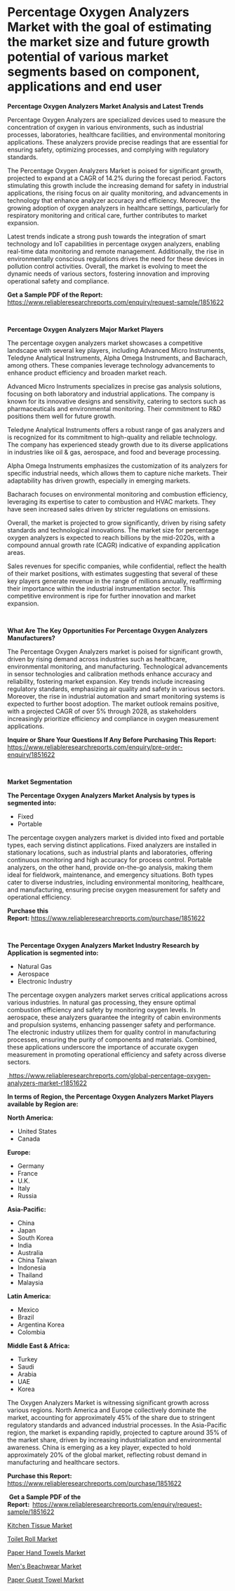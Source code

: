 <p><h1>Percentage Oxygen Analyzers Market with the goal of estimating the market size and future growth potential of various market segments based on component, applications and end user</h1></p><p><strong>Percentage Oxygen Analyzers Market Analysis and Latest Trends</strong></p>
<p><p>Percentage Oxygen Analyzers are specialized devices used to measure the concentration of oxygen in various environments, such as industrial processes, laboratories, healthcare facilities, and environmental monitoring applications. These analyzers provide precise readings that are essential for ensuring safety, optimizing processes, and complying with regulatory standards.</p><p>The Percentage Oxygen Analyzers Market is poised for significant growth, projected to expand at a CAGR of 14.2% during the forecast period. Factors stimulating this growth include the increasing demand for safety in industrial applications, the rising focus on air quality monitoring, and advancements in technology that enhance analyzer accuracy and efficiency. Moreover, the growing adoption of oxygen analyzers in healthcare settings, particularly for respiratory monitoring and critical care, further contributes to market expansion.</p><p>Latest trends indicate a strong push towards the integration of smart technology and IoT capabilities in percentage oxygen analyzers, enabling real-time data monitoring and remote management. Additionally, the rise in environmentally conscious regulations drives the need for these devices in pollution control activities. Overall, the market is evolving to meet the dynamic needs of various sectors, fostering innovation and improving operational safety and compliance.</p></p>
<p><strong>Get a Sample PDF of the Report:&nbsp;</strong> <a href="https://www.reliableresearchreports.com/enquiry/request-sample/1851622?utm_campaign=1565&utm_medium=2&utm_source=Github&utm_content=ia&utm_term=18102024&utm_id=percentage-oxygen-analyzers">https://www.reliableresearchreports.com/enquiry/request-sample/1851622</a></p>
<p>&nbsp;</p>
<p><strong>Percentage Oxygen Analyzers Major Market Players</strong></p>
<p><p>The percentage oxygen analyzers market showcases a competitive landscape with several key players, including Advanced Micro Instruments, Teledyne Analytical Instruments, Alpha Omega Instruments, and Bacharach, among others. These companies leverage technology advancements to enhance product efficiency and broaden market reach.</p><p>Advanced Micro Instruments specializes in precise gas analysis solutions, focusing on both laboratory and industrial applications. The company is known for its innovative designs and sensitivity, catering to sectors such as pharmaceuticals and environmental monitoring. Their commitment to R&D positions them well for future growth.</p><p>Teledyne Analytical Instruments offers a robust range of gas analyzers and is recognized for its commitment to high-quality and reliable technology. The company has experienced steady growth due to its diverse applications in industries like oil & gas, aerospace, and food and beverage processing.</p><p>Alpha Omega Instruments emphasizes the customization of its analyzers for specific industrial needs, which allows them to capture niche markets. Their adaptability has driven growth, especially in emerging markets.</p><p>Bacharach focuses on environmental monitoring and combustion efficiency, leveraging its expertise to cater to combustion and HVAC markets. They have seen increased sales driven by stricter regulations on emissions.</p><p>Overall, the market is projected to grow significantly, driven by rising safety standards and technological innovations. The market size for percentage oxygen analyzers is expected to reach billions by the mid-2020s, with a compound annual growth rate (CAGR) indicative of expanding application areas.</p><p>Sales revenues for specific companies, while confidential, reflect the health of their market positions, with estimates suggesting that several of these key players generate revenue in the range of millions annually, reaffirming their importance within the industrial instrumentation sector. This competitive environment is ripe for further innovation and market expansion.</p></p>
<p>&nbsp;</p>
<p><strong>What Are The Key Opportunities For Percentage Oxygen Analyzers Manufacturers?</strong></p>
<p><p>The Percentage Oxygen Analyzers market is poised for significant growth, driven by rising demand across industries such as healthcare, environmental monitoring, and manufacturing. Technological advancements in sensor technologies and calibration methods enhance accuracy and reliability, fostering market expansion. Key trends include increasing regulatory standards, emphasizing air quality and safety in various sectors. Moreover, the rise in industrial automation and smart monitoring systems is expected to further boost adoption. The market outlook remains positive, with a projected CAGR of over 5% through 2028, as stakeholders increasingly prioritize efficiency and compliance in oxygen measurement applications.</p></p>
<p><strong>Inquire or Share Your Questions If Any Before Purchasing This Report:</strong> <a href="https://www.reliableresearchreports.com/enquiry/pre-order-enquiry/1851622?utm_campaign=1565&utm_medium=2&utm_source=Github&utm_content=ia&utm_term=18102024&utm_id=percentage-oxygen-analyzers">https://www.reliableresearchreports.com/enquiry/pre-order-enquiry/1851622</a></p>
<p>&nbsp;</p>
<p><strong>Market Segmentation</strong></p>
<p><strong>The Percentage Oxygen Analyzers Market Analysis by types is segmented into:</strong></p>
<p><ul><li>Fixed</li><li>Portable</li></ul></p>
<p><p>The percentage oxygen analyzers market is divided into fixed and portable types, each serving distinct applications. Fixed analyzers are installed in stationary locations, such as industrial plants and laboratories, offering continuous monitoring and high accuracy for process control. Portable analyzers, on the other hand, provide on-the-go analysis, making them ideal for fieldwork, maintenance, and emergency situations. Both types cater to diverse industries, including environmental monitoring, healthcare, and manufacturing, ensuring precise oxygen measurement for safety and operational efficiency.</p></p>
<p><strong>Purchase this Report:&nbsp;</strong><a href="https://www.reliableresearchreports.com/purchase/1851622?utm_campaign=1565&utm_medium=2&utm_source=Github&utm_content=ia&utm_term=18102024&utm_id=percentage-oxygen-analyzers">https://www.reliableresearchreports.com/purchase/1851622</a></p>
<p>&nbsp;</p>
<p><strong>The Percentage Oxygen Analyzers Market Industry Research by Application is segmented into:</strong></p>
<p><ul><li>Natural Gas</li><li>Aerospace</li><li>Electronic Industry</li></ul></p>
<p><p>The percentage oxygen analyzers market serves critical applications across various industries. In natural gas processing, they ensure optimal combustion efficiency and safety by monitoring oxygen levels. In aerospace, these analyzers guarantee the integrity of cabin environments and propulsion systems, enhancing passenger safety and performance. The electronic industry utilizes them for quality control in manufacturing processes, ensuring the purity of components and materials. Combined, these applications underscore the importance of accurate oxygen measurement in promoting operational efficiency and safety across diverse sectors.</p></p>
<p><a href="https://www.reliableresearchreports.com/global-percentage-oxygen-analyzers-market-r1851622?utm_campaign=1565&utm_medium=2&utm_source=Github&utm_content=ia&utm_term=18102024&utm_id=percentage-oxygen-analyzers">&nbsp;https://www.reliableresearchreports.com/global-percentage-oxygen-analyzers-market-r1851622</a></p>
<p><strong>In terms of Region, the Percentage Oxygen Analyzers Market Players available by Region are:</strong></p>
<p>
    <p> <strong> North America: </strong>
        <ul>
            <li>United States</li>
            <li>Canada</li>
        </ul>
        </p> 
    <p> <strong> Europe: </strong>
        <ul>
            <li>Germany</li>
            <li>France</li>
            <li>U.K.</li>
            <li>Italy</li>
            <li>Russia</li>
        </ul>
        </p> 
    <p> <strong> Asia-Pacific: </strong>
        <ul>
            <li>China</li>
            <li>Japan</li>
            <li>South Korea</li>
            <li>India</li>
            <li>Australia</li>
            <li>China Taiwan</li>
            <li>Indonesia</li>
            <li>Thailand</li>
            <li>Malaysia</li>
        </ul>
        </p> 
    <p> <strong> Latin America: </strong>
        <ul>
            <li>Mexico</li>
            <li>Brazil</li>
            <li>Argentina Korea</li>
            <li>Colombia</li>
        </ul>
        </p> 
    <p> <strong> Middle East & Africa: </strong>
        <ul>
            <li>Turkey</li>
            <li>Saudi</li>
            <li>Arabia</li>
            <li>UAE</li>
            <li>Korea</li>
        </ul>
    </p>
    </p>
<p><p>The Oxygen Analyzers Market is witnessing significant growth across various regions. North America and Europe collectively dominate the market, accounting for approximately 45% of the share due to stringent regulatory standards and advanced industrial processes. In the Asia-Pacific region, the market is expanding rapidly, projected to capture around 35% of the market share, driven by increasing industrialization and environmental awareness. China is emerging as a key player, expected to hold approximately 20% of the global market, reflecting robust demand in manufacturing and healthcare sectors.</p></p>
<p><strong>Purchase this Report: </strong><a href="https://www.reliableresearchreports.com/purchase/1851622?utm_campaign=1565&utm_medium=2&utm_source=Github&utm_content=ia&utm_term=18102024&utm_id=percentage-oxygen-analyzers">https://www.reliableresearchreports.com/purchase/1851622</a></p>
<p>&nbsp;<strong>Get a Sample PDF of the Report:&nbsp;&nbsp;</strong><a href="https://www.reliableresearchreports.com/enquiry/request-sample/1851622?utm_campaign=1565&utm_medium=2&utm_source=Github&utm_content=ia&utm_term=18102024&utm_id=percentage-oxygen-analyzers">https://www.reliableresearchreports.com/enquiry/request-sample/1851622</a></p>
<p><strong></strong></p>
<p><p><a href="https://www.linkedin.com/pulse/kitchen-tissue-market-revolution-2024-2031-trends-shaping-oawse?utm_campaign=1565&utm_medium=2&utm_source=Github&utm_content=ia&utm_term=18102024&utm_id=percentage-oxygen-analyzers">Kitchen Tissue Market</a></p><p><a href="https://www.linkedin.com/pulse/toilet-roll-market-outlook-forecast-from-2024-2031-inside-report-bw2ze?utm_campaign=1565&utm_medium=2&utm_source=Github&utm_content=ia&utm_term=18102024&utm_id=percentage-oxygen-analyzers">Toilet Roll Market</a></p><p><a href="https://www.linkedin.com/pulse/paper-hand-towels-market-segmentation-applications-types-1r7se?utm_campaign=1565&utm_medium=2&utm_source=Github&utm_content=ia&utm_term=18102024&utm_id=percentage-oxygen-analyzers">Paper Hand Towels Market</a></p><p><a href="https://www.linkedin.com/pulse/mens-beachwear-value-chain-analysis-from-raw-materials-end-user-d2hye?utm_campaign=1565&utm_medium=2&utm_source=Github&utm_content=ia&utm_term=18102024&utm_id=percentage-oxygen-analyzers">Men's Beachwear Market</a></p><p><a href="https://www.linkedin.com/pulse/emerging-opportunities-challenges-global-paper-guest-towel-5a3ie?utm_campaign=1565&utm_medium=2&utm_source=Github&utm_content=ia&utm_term=18102024&utm_id=percentage-oxygen-analyzers">Paper Guest Towel Market</a></p></p>